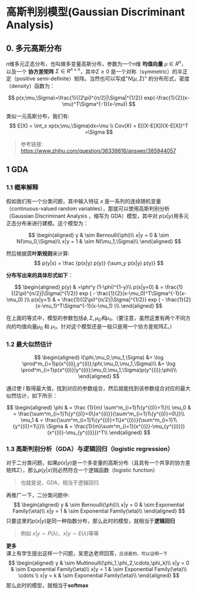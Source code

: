 # 高斯判别模型(Gaussian Discriminant Analysis)

## 0. 多元高斯分布

$n$维多元正态分布，也叫做多变量高斯分布，参数为一个$n$维 **均值向量** $\mu \in  R^n $，以及一个 **协方差矩阵** $\Sigma \in  R^{n\times n}$，其中$\Sigma \geq 0$ 是一个对称（symmetric）的半正定（positive semi-definite）矩阵。当然也可以写成"$N (\mu, \Sigma)$" 的分布形式，密度（density）函数为：

$$
p(x;\mu,\Sigma)=\frac{1}{(2\pi)^{n/2}|\Sigma|^{1/2}} exp(-\frac{1}{2}(x-\mu)^T\Sigma^{-1}(x-\mu))
$$

类似一元高斯分布，我们有:  
$$
    E[X] = \int_x xp(x;\mu,\Sigma)dx=\mu \\
    Cov(X) = E[(X-E[X])(X-E[X])^T =\Sigma
$$

> 参考链接: https://www.zhihu.com/question/36339816/answer/385944057

## 1 GDA

### 1.1 概率解释

假如我们有一个分类问题，其中输入特征 $x$ 是一系列的连续随机变量（continuous-valued random variables），那就可以使用高斯判别分析（Gaussian Discriminant Analysis ，缩写为 GDA）模型，其中对 $p(x|y)$用多元正态分布来进行建模。这个模型为：

$$
\begin{aligned}
    y & \sim Bernoulli(\phi)\\
    x|y = 0 & \sim N(\mu_0,\Sigma)\\
    x|y = 1 & \sim N(\mu_1,\Sigma)\\
\end{aligned}
$$

然后根据**贝叶斯规则**来计算:  
$$
    p(y|x) = \frac {p(x|y) p(y)} {\sum_y p(x|y) p(y)}
$$

**分布写出来的具体形式如下**：

$$
\begin{aligned}
    p(y) & =\phi^y (1-\phi)^{1-y}\\
    p(x|y=0) & = \frac{1}{(2\pi)^{n/2}|\Sigma|^{1/2}} exp ( - \frac{1}{2}(x-\mu_0)^T\Sigma^{-1}(x-\mu_0)  )\\
    p(x|y=1) & = \frac{1}{(2\pi)^{n/2}|\Sigma|^{1/2}} exp ( - \frac{1}{2}(x-\mu_1)^T\Sigma^{-1}(x-\mu_1)  )\\
\end{aligned}
$$

在上面的等式中，模型的参数包括$\phi, \Sigma, \mu_0 和 \mu_1$。（要注意，虽然这里有两个不同方向的均值向量$\mu_0$ 和 $\mu_1$，针对这个模型还是一般只是用一个协方差矩阵$\Sigma$。）

### 1.2 最大似然估计

$$
\begin{aligned}
l(\phi,\mu_0,\mu_1,\Sigma) &= \log \prod^m_{i=1}p(x^{(i)},y^{(i)};\phi,\mu_0,\mu_1,\Sigma)\\
&= \log \prod^m_{i=1}p(x^{(i)}|y^{(i)};\mu_0,\mu_1,\Sigma)p(y^{(i)};\phi)\\
\end{aligned}
$$

通过使 $l$ 取得最大值，找到对应的参数组合，然后就能找到该参数组合对应的最大似然估计，如下所示：

$$
\begin{aligned}
    \phi & = \frac {1}{m} \sum^m_{i=1}1\{y^{(i)}=1\}\\
    \mu_0 & = \frac{\sum^m_{i=1}1\{y^{(i)}=0\}x^{(i)}}{\sum^m_{i=1}1\{y^{(i)}=0\}}\\
    \mu_1 & = \frac{\sum^m_{i=1}1\{y^{(i)}=1\}x^{(i)}}{\sum^m_{i=1}1\{y^{(i)}=1\}}\\
    \Sigma & = \frac{1}{m}\sum^m_{i=1}(x^{(i)}-\mu_{y^{(i)}})(x^{(i)}-\mu_{y^{(i)}})^T\\
\end{aligned}
$$

### 1.3 高斯判别分析（GDA）与逻辑回归（logistic regression）

对于二分类问题，如果$p(x|y)$是一个多变量的高斯分布（且具有一个共享的协方差矩阵$\Sigma$），那么$p(y|x)$则必然符合一个逻辑函数（logistic function）
> 也就是说，GDA，相当于逻辑回归

再推广一下，二分类问题中:  
$$
\begin{aligned}
    y & \sim Bernoulli(\phi)\\
    x|y = 0 & \sim Exponential Family(\eta)\\
    x|y = 1 & \sim Exponential Family(\eta)\\
\end{aligned}
$$
只要这里的$p(x|y)$是同一种指数分布，那么此时的模型，就相当于**逻辑回归**  
> 例如 $x|y \sim P(\lambda)、x|y \sim E(\lambda)$等等

**更多**  
课上有学生提出这样一个问题，吴恩达老师回答，`应该是的，可以证明一下`
$$
\begin{aligned}
    y & \sim Multinoulli(\phi_1,\phi_2,\cdots,\phi_k)\\
    x|y = 0 & \sim Exponential Family(\eta)\\
    x|y = 1 & \sim Exponential Family(\eta)\\
    \cdots \\
    x|y = k & \sim Exponential Family(\eta)\\
\end{aligned}
$$
那么此时的模型，就相当于**softmax**